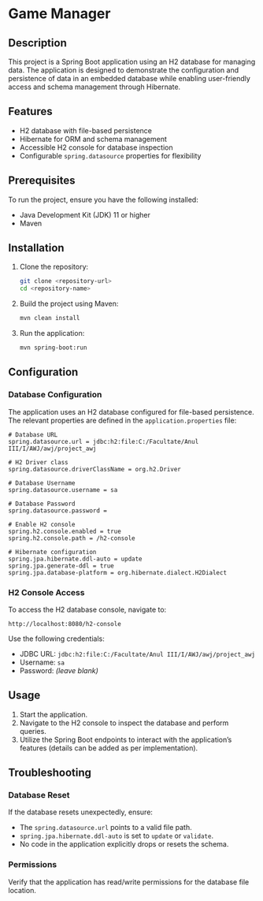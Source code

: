 # Game Manager

## Description
This project is a Spring Boot application using an H2 database for managing data. The application is designed to demonstrate the configuration and persistence of data in an embedded database while enabling user-friendly access and schema management through Hibernate.

## Features
- H2 database with file-based persistence
- Hibernate for ORM and schema management
- Accessible H2 console for database inspection
- Configurable `spring.datasource` properties for flexibility

## Prerequisites
To run the project, ensure you have the following installed:

- Java Development Kit (JDK) 11 or higher
- Maven

## Installation
1. Clone the repository:
   ```bash
   git clone <repository-url>
   cd <repository-name>
   ```

2. Build the project using Maven:
   ```bash
   mvn clean install
   ```

3. Run the application:
   ```bash
   mvn spring-boot:run
   ```

## Configuration

### Database Configuration
The application uses an H2 database configured for file-based persistence. The relevant properties are defined in the `application.properties` file:

```properties
# Database URL
spring.datasource.url = jdbc:h2:file:C:/Facultate/Anul III/I/AWJ/awj/project_awj

# H2 Driver class
spring.datasource.driverClassName = org.h2.Driver

# Database Username
spring.datasource.username = sa

# Database Password
spring.datasource.password =

# Enable H2 console
spring.h2.console.enabled = true
spring.h2.console.path = /h2-console

# Hibernate configuration
spring.jpa.hibernate.ddl-auto = update
spring.jpa.generate-ddl = true
spring.jpa.database-platform = org.hibernate.dialect.H2Dialect
```

### H2 Console Access
To access the H2 database console, navigate to:
```
http://localhost:8080/h2-console
```
Use the following credentials:
- JDBC URL: `jdbc:h2:file:C:/Facultate/Anul III/I/AWJ/awj/project_awj`
- Username: `sa`
- Password: *(leave blank)*

## Usage
1. Start the application.
2. Navigate to the H2 console to inspect the database and perform queries.
3. Utilize the Spring Boot endpoints to interact with the application’s features (details can be added as per implementation).

## Troubleshooting
### Database Reset
If the database resets unexpectedly, ensure:
- The `spring.datasource.url` points to a valid file path.
- `spring.jpa.hibernate.ddl-auto` is set to `update` or `validate`.
- No code in the application explicitly drops or resets the schema.

### Permissions
Verify that the application has read/write permissions for the database file location.
